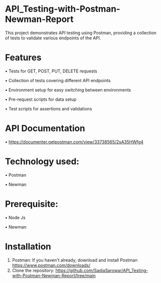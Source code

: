 # API_Testing-with-Postman-Newman-Report
This project demonstrates API testing using Postman, providing a collection of tests to validate various endpoints of the API.
# Features
•	Tests for GET, POST, PUT, DELETE requests

•	Collection of tests covering different API endpoints

•	Environment setup for easy switching between environments

•	Pre-request scripts for data setup

•	Test scripts for assertions and validations

# API Documentation
• https://documenter.getpostman.com/view/33738565/2sA35HWfg4
# Technology used:
•	Postman

•	Newman
# Prerequisite:
•	Node Js

•	Newman
# Installation
1.	Postman: If you haven't already, download and install Postman
   https://www.postman.com/downloads/  
3.	Clone the repository:
https://github.com/SadiaSarowar/API_Testing-with-Postman-Newman-Report/tree/main





